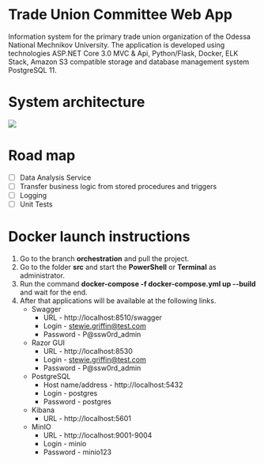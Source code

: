 # Trade Union Committee Web App
Information system for the primary trade union organization of the Odessa National Mechnikov University. The application is developed using technologies ASP.NET Core 3.0 MVC &amp; Api, Python/Flask, Docker, ELK Stack, Amazon S3 compatible storage and database management system PostgreSQL 11.

# System architecture
![](https://github.com/zavada-sergey/TradeUnionCommittee.Web.App/tree/master/blob/Architecture.png)

# Road map
- [ ] Data Analysis Service
- [ ] Transfer business logic from stored procedures and triggers
- [ ] Logging
- [ ] Unit Tests

# Docker launch instructions
1. Go to the branch **orchestration** and pull the project.
2. Go to the folder **src** and start the **PowerShell** or **Terminal** as administrator.
3. Run the command **docker-compose -f docker-compose.yml up --build** and wait for the end.
4. After that applications will be available at the following links.
    - Swagger 
        - URL - http://localhost:8510/swagger
        - Login - stewie.griffin@test.com
        - Password - P@ssw0rd_admin
     - Razor GUI
        - URL - http://localhost:8530
        - Login - stewie.griffin@test.com
        - Password - P@ssw0rd_admin
    - PostgreSQL
        - Host name/address - http://localhost:5432
        - Login - postgres 
        - Password - postgres
    - Kibana 
        - URL - http://localhost:5601
    - MinIO
        - URL - http://localhost:9001-9004
        - Login - minio
        - Password - minio123
